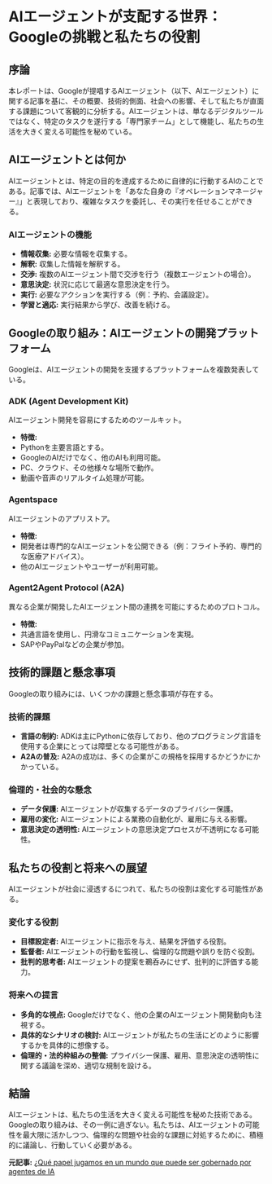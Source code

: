 # AIエージェントが支配する世界：Googleの挑戦と私たちの役割

## 序論

本レポートは、Googleが提唱するAIエージェント（以下、AIエージェント）に関する記事を基に、その概要、技術的側面、社会への影響、そして私たちが直面する課題について客観的に分析する。AIエージェントは、単なるデジタルツールではなく、特定のタスクを遂行する「専門家チーム」として機能し、私たちの生活を大きく変える可能性を秘めている。

## AIエージェントとは何か

AIエージェントとは、特定の目的を達成するために自律的に行動するAIのことである。記事では、AIエージェントを「あなた自身の『オペレーションマネージャー』」と表現しており、複雑なタスクを委託し、その実行を任せることができる。

### AIエージェントの機能

* **情報収集:** 必要な情報を収集する。
* **解釈:** 収集した情報を解釈する。
* **交渉:** 複数のAIエージェント間で交渉を行う（複数エージェントの場合）。
* **意思決定:** 状況に応じて最適な意思決定を行う。
* **実行:** 必要なアクションを実行する（例：予約、会議設定）。
* **学習と適応:** 実行結果から学び、改善を続ける。

## Googleの取り組み：AIエージェントの開発プラットフォーム

Googleは、AIエージェントの開発を支援するプラットフォームを複数発表している。

### ADK (Agent Development Kit)

AIエージェント開発を容易にするためのツールキット。

* **特徴:**
 * Pythonを主要言語とする。
 * GoogleのAIだけでなく、他のAIも利用可能。
 * PC、クラウド、その他様々な場所で動作。
 * 動画や音声のリアルタイム処理が可能。

### Agentspace

AIエージェントのアプリストア。

* **特徴:**
 * 開発者は専門的なAIエージェントを公開できる（例：フライト予約、専門的な医療アドバイス）。
 * 他のAIエージェントやユーザーが利用可能。

### Agent2Agent Protocol (A2A)

異なる企業が開発したAIエージェント間の連携を可能にするためのプロトコル。

* **特徴:**
 * 共通言語を使用し、円滑なコミュニケーションを実現。
 * SAPやPayPalなどの企業が参加。

## 技術的課題と懸念事項

Googleの取り組みには、いくつかの課題と懸念事項が存在する。

### 技術的課題

* **言語の制約:** ADKは主にPythonに依存しており、他のプログラミング言語を使用する企業にとっては障壁となる可能性がある。
* **A2Aの普及:** A2Aの成功は、多くの企業がこの規格を採用するかどうかにかかっている。

### 倫理的・社会的な懸念

* **データ保護:** AIエージェントが収集するデータのプライバシー保護。
* **雇用の変化:** AIエージェントによる業務の自動化が、雇用に与える影響。
* **意思決定の透明性:** AIエージェントの意思決定プロセスが不透明になる可能性。

## 私たちの役割と将来への展望

AIエージェントが社会に浸透するにつれて、私たちの役割は変化する可能性がある。

### 変化する役割

* **目標設定者:** AIエージェントに指示を与え、結果を評価する役割。
* **監督者:** AIエージェントの行動を監視し、倫理的な問題や誤りを防ぐ役割。
* **批判的思考者:** AIエージェントの提案を鵜呑みにせず、批判的に評価する能力。

### 将来への提言

* **多角的な視点:** Googleだけでなく、他の企業のAIエージェント開発動向も注視する。
* **具体的なシナリオの検討:** AIエージェントが私たちの生活にどのように影響するかを具体的に想像する。
* **倫理的・法的枠組みの整備:** プライバシー保護、雇用、意思決定の透明性に関する議論を深め、適切な規制を設ける。

## 結論

AIエージェントは、私たちの生活を大きく変える可能性を秘めた技術である。Googleの取り組みは、その一例に過ぎない。私たちは、AIエージェントの可能性を最大限に活かしつつ、倫理的な問題や社会的な課題に対処するために、積極的に議論し、行動していく必要がある。


**元記事:** [¿Qué papel jugamos en un mundo que puede ser gobernado por agentes de IA](https://www.lagaceta.com.ar/nota/1079880/sociedad/que-papel-jugamos-mundo-puede-ser-gobernado-agentes-ia.html)
